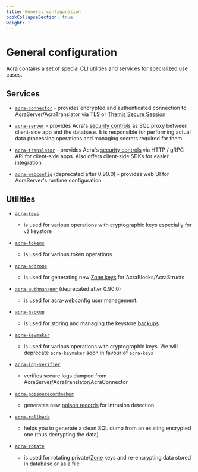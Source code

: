 ```yaml
---
title: General configuration
bookCollapseSection: true
weight: 1
---
```


# General configuration

Acra contains a set of special CLI utilities and services for specialized use cases.


## Services

* [`acra-connector`](/acra/configuring-maintaining/general-configuration/acra-connector/) - provides encrypted and authenticated connection to AcraServer/AcraTranslator via TLS or [Themis Secure Session](/themis/crypto-theory/cryptosystems/secure-session/)

* [`acra-server`](/acra/configuring-maintaining/general-configuration/acra-server/) - provides Acra's [security controls](/acra/security-controls/) as SQL proxy between client-side app and the database. It is responsible for performing actual data processing operations and managing secrets required for them

* [`acra-translator`](/acra/configuring-maintaining/general-configuration/acra-translator/) - provides Acra's [security controls](/acra/security-controls/) via HTTP / gRPC API for client-side apps. Also offers client-side SDKs for easier integration

* [`acra-webconfig`](/acra/configuring-maintaining/general-configuration/acra-webconfig/) (deprecated after 0.90.0) - provides web UI for AcraServer's runtime configuration


## Utilities

* [`acra-keys`](/acra/configuring-maintaining/general-configuration/acra-keys/)
  - is used for various operations with cryptographic keys especially for `v2` keystore

* [`acra-tokens`](/acra/configuring-maintaining/general-configuration/acra-tokens/)
  - is used for various token operations

* [`acra-addzone`](/acra/configuring-maintaining/general-configuration/acra-addzone/)
  - is used for generating new [Zone keys](/acra/security-controls/zones/) for AcraBlocks/AcraStructs

* [`acra-authmanager`](/acra/configuring-maintaining/general-configuration/acra-authmanager/) (deprecated after 0.90.0)
  - is used for [acra-webconfig](/acra/configuring-maintaining/general-configuration/acra-webconfig/) user management.

* [`acra-backup`](/acra/configuring-maintaining/general-configuration/acra-backup/)
  - is used for storing and managing the keystore [backups](/acra/security-controls/key-management/operations/backup)

* [`acra-keymaker`](/acra/configuring-maintaining/general-configuration/acra-keymaker/)
  - is used for various operations with cryptographic keys. We will deprecate `acra-keymaker` soon in favour of `acra-keys`

* [`acra-log-verifier`](/acra/configuring-maintaining/general-configuration/acra-log-verifier/)
  - verifies secure logs dumped from AcraServer/AcraTranslator/AcraConnector

* [`acra-poisonrecordmaker`](/acra/configuring-maintaining/general-configuration/acra-poisonrecordmaker/)
  - generates new [poison records](/acra/security-controls/intrusion-detection) for intrusion detection

* [`acra-rollback`](/acra/configuring-maintaining/general-configuration/acra-rollback/)
  - helps you to generate a clean SQL dump from an existing encrypted one (thus decrypting the data)

* [`acra-rotate`](/acra/configuring-maintaining/general-configuration/acra-rotate/)
  - is used for rotating private/[Zone](/acra/security-controls/zones) keys and re-encrypting data stored in database or as a file
